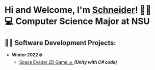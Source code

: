 <h1>Hi and Welcome, I'm <a href="https://www.linkedin.com/in/schneidercjp/">Schneider</a>! 👋🏽 <br/> 💻 Computer Science Major at NSU

<h2>👨‍💻 Software Development Projects:</h2>

- <b>Winter 2022 ❄️</b>
  - [Space Evader 2D Game 🛸 ](https://github.com/SchneiderCJP/NSUEvader) <b><i> (Unity with C# code)</i></b>
<!--
  - [Ice Cream Sundae Order App 🍨](https://github.com/SchneiderCJP)<b><i> (Kotlin Version)</i></b>
  - [Ice Cream Sundae Order App 🍦](https://github.com/SchneiderCJP)<b><i> (Flutter Version)</i></b>
- <b>Fall 2021 🍂</b>
  - [Celebrity Flashcard Quiz 🗃️](https://github.com/SchneiderCJP)
  - [A Game Tracker 🎲](https://github.com/SchneiderCJP)
-->
